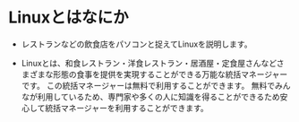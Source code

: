 # Linuxとはなにか

- レストランなどの飲食店をパソコンと捉えてLinuxを説明します。

- Linuxとは、和食レストラン・洋食レストラン・居酒屋・定食屋さんなどさまざまな形態の食事を提供を実現することができる万能な統括マネージャーです。
この統括マネージャーは無料で利用することができます。
無料でみんなが利用しているため、専門家や多くの人に知識を得ることができるため安心して統括マネージャーを利用することができます。